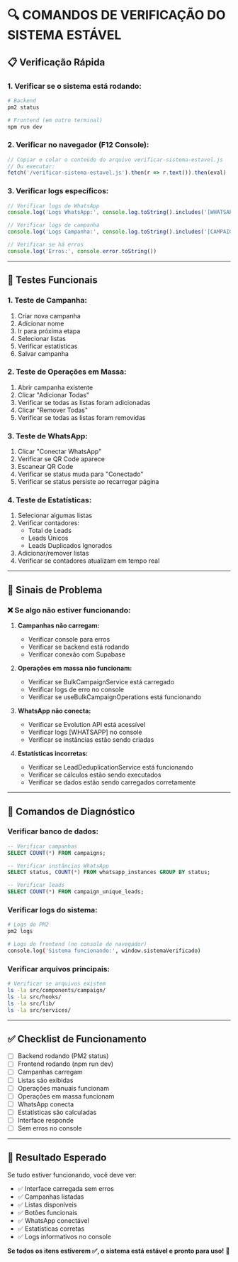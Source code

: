 # 🔍 COMANDOS DE VERIFICAÇÃO DO SISTEMA ESTÁVEL

## 📋 **Verificação Rápida**

### **1. Verificar se o sistema está rodando:**
```bash
# Backend
pm2 status

# Frontend (em outro terminal)
npm run dev
```

### **2. Verificar no navegador (F12 Console):**
```javascript
// Copiar e colar o conteúdo do arquivo verificar-sistema-estavel.js
// Ou executar:
fetch('/verificar-sistema-estavel.js').then(r => r.text()).then(eval)
```

### **3. Verificar logs específicos:**
```javascript
// Verificar logs de WhatsApp
console.log('Logs WhatsApp:', console.log.toString().includes('[WHATSAPP]'))

// Verificar logs de campanha
console.log('Logs Campanha:', console.log.toString().includes('[CAMPAIGN]'))

// Verificar se há erros
console.log('Erros:', console.error.toString())
```

---

## 🧪 **Testes Funcionais**

### **1. Teste de Campanha:**
1. Criar nova campanha
2. Adicionar nome
3. Ir para próxima etapa
4. Selecionar listas
5. Verificar estatísticas
6. Salvar campanha

### **2. Teste de Operações em Massa:**
1. Abrir campanha existente
2. Clicar "Adicionar Todas"
3. Verificar se todas as listas foram adicionadas
4. Clicar "Remover Todas"
5. Verificar se todas as listas foram removidas

### **3. Teste de WhatsApp:**
1. Clicar "Conectar WhatsApp"
2. Verificar se QR Code aparece
3. Escanear QR Code
4. Verificar se status muda para "Conectado"
5. Verificar se status persiste ao recarregar página

### **4. Teste de Estatísticas:**
1. Selecionar algumas listas
2. Verificar contadores:
   - Total de Leads
   - Leads Únicos
   - Leads Duplicados Ignorados
3. Adicionar/remover listas
4. Verificar se contadores atualizam em tempo real

---

## 🚨 **Sinais de Problema**

### **❌ Se algo não estiver funcionando:**

1. **Campanhas não carregam:**
   - Verificar console para erros
   - Verificar se backend está rodando
   - Verificar conexão com Supabase

2. **Operações em massa não funcionam:**
   - Verificar se BulkCampaignService está carregado
   - Verificar logs de erro no console
   - Verificar se useBulkCampaignOperations está funcionando

3. **WhatsApp não conecta:**
   - Verificar se Evolution API está acessível
   - Verificar logs [WHATSAPP] no console
   - Verificar se instâncias estão sendo criadas

4. **Estatísticas incorretas:**
   - Verificar se LeadDeduplicationService está funcionando
   - Verificar se cálculos estão sendo executados
   - Verificar se dados estão sendo carregados corretamente

---

## 🔧 **Comandos de Diagnóstico**

### **Verificar banco de dados:**
```sql
-- Verificar campanhas
SELECT COUNT(*) FROM campaigns;

-- Verificar instâncias WhatsApp
SELECT status, COUNT(*) FROM whatsapp_instances GROUP BY status;

-- Verificar leads
SELECT COUNT(*) FROM campaign_unique_leads;
```

### **Verificar logs do sistema:**
```bash
# Logs do PM2
pm2 logs

# Logs do frontend (no console do navegador)
console.log('Sistema funcionando:', window.sistemaVerificado)
```

### **Verificar arquivos principais:**
```bash
# Verificar se arquivos existem
ls -la src/components/campaign/
ls -la src/hooks/
ls -la src/lib/
ls -la src/services/
```

---

## ✅ **Checklist de Funcionamento**

- [ ] Backend rodando (PM2 status)
- [ ] Frontend rodando (npm run dev)
- [ ] Campanhas carregam
- [ ] Listas são exibidas
- [ ] Operações manuais funcionam
- [ ] Operações em massa funcionam
- [ ] WhatsApp conecta
- [ ] Estatísticas são calculadas
- [ ] Interface responde
- [ ] Sem erros no console

---

## 🎯 **Resultado Esperado**

Se tudo estiver funcionando, você deve ver:
- ✅ Interface carregada sem erros
- ✅ Campanhas listadas
- ✅ Listas disponíveis
- ✅ Botões funcionais
- ✅ WhatsApp conectável
- ✅ Estatísticas corretas
- ✅ Logs informativos no console

**Se todos os itens estiverem ✅, o sistema está estável e pronto para uso!** 🚀


















